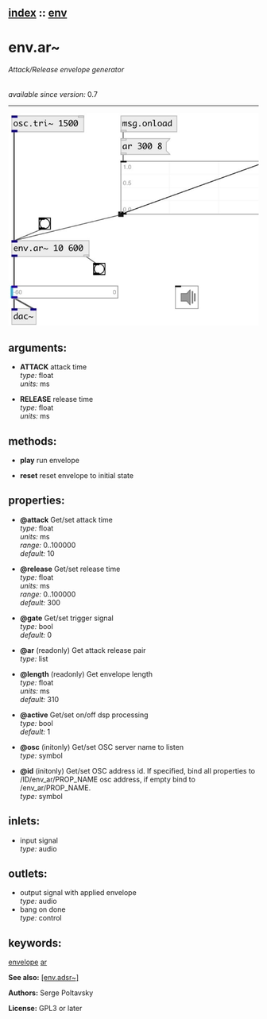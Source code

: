 [index](index.html) :: [env](category_env.html)
---

# env.ar~

###### Attack/Release envelope generator

*available since version:* 0.7

---




[![example](../examples/img/env.ar~.jpg)](../examples/pd/env.ar~.pd)



## arguments:

* **ATTACK**
attack time<br>
_type:_ float<br>
_units:_ ms<br>

* **RELEASE**
release time<br>
_type:_ float<br>
_units:_ ms<br>



## methods:

* **play**
run envelope<br>

* **reset**
reset envelope to initial state<br>




## properties:

* **@attack** 
Get/set attack time<br>
_type:_ float<br>
_units:_ ms<br>
_range:_ 0..100000<br>
_default:_ 10<br>

* **@release** 
Get/set release time<br>
_type:_ float<br>
_units:_ ms<br>
_range:_ 0..100000<br>
_default:_ 300<br>

* **@gate** 
Get/set trigger signal<br>
_type:_ bool<br>
_default:_ 0<br>

* **@ar** (readonly)
Get attack release pair<br>
_type:_ list<br>

* **@length** (readonly)
Get envelope length<br>
_type:_ float<br>
_units:_ ms<br>
_default:_ 310<br>

* **@active** 
Get/set on/off dsp processing<br>
_type:_ bool<br>
_default:_ 1<br>

* **@osc** (initonly)
Get/set OSC server name to listen<br>
_type:_ symbol<br>

* **@id** (initonly)
Get/set OSC address id. If specified, bind all properties to /ID/env_ar/PROP_NAME osc
address, if empty bind to /env_ar/PROP_NAME.<br>
_type:_ symbol<br>



## inlets:

* input signal<br>
_type:_ audio



## outlets:

* output signal with applied envelope<br>
_type:_ audio
* bang on done<br>
_type:_ control



## keywords:

[envelope](keywords/envelope.html)
[ar](keywords/ar.html)



**See also:**
[\[env.adsr~\]](env.adsr~.html)




**Authors:** Serge Poltavsky




**License:** GPL3 or later





